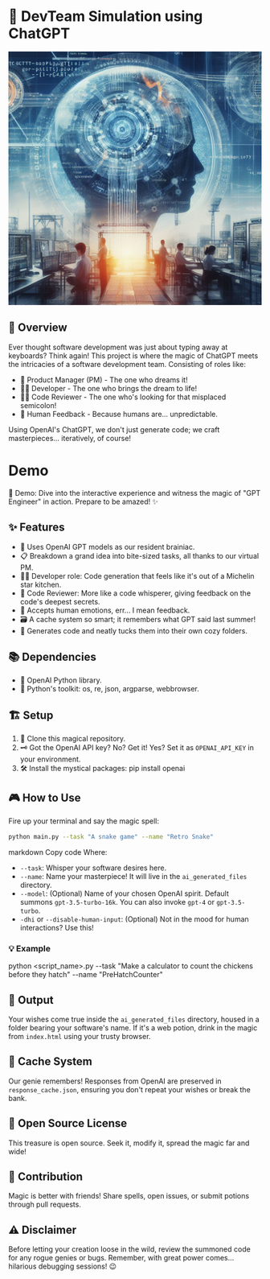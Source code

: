 # 🚀 DevTeam Simulation using ChatGPT

![Logo](res/logo.jpeg)

## 🎯 Overview

Ever thought software development was just about typing away at keyboards? Think again! This project is where the magic of ChatGPT meets the intricacies of a software development team. Consisting of roles like:

- 🧠 Product Manager (PM) - The one who dreams it!
- 👩‍💻 Developer - The one who brings the dream to life!
- 🕵️‍♂️ Code Reviewer - The one who's looking for that misplaced semicolon!
- 🤔 Human Feedback - Because humans are... unpredictable.

Using OpenAI's ChatGPT, we don't just generate code; we craft masterpieces... iteratively, of course!

# Demo
🎥 Demo: Dive into the interactive experience and witness the magic of "GPT Engineer" in action. Prepare to be amazed! ✨

## ✨ Features

- 💬 Uses OpenAI GPT models as our resident brainiac.
- 📋 Breakdown a grand idea into bite-sized tasks, all thanks to our virtual PM.
- 🧑‍🍳 Developer role: Code generation that feels like it's out of a Michelin star kitchen.
- 📝 Code Reviewer: More like a code whisperer, giving feedback on the code's deepest secrets.
- 👥 Accepts human emotions, err... I mean feedback.
- 🗃 A cache system so smart; it remembers what GPT said last summer!
- 📁 Generates code and neatly tucks them into their own cozy folders.

## 📚 Dependencies

- 🤖 OpenAI Python library.
- 🔧 Python's toolkit: os, re, json, argparse, webbrowser.

## 🏗 Setup

1. 📂 Clone this magical repository.
2. 🗝 Got the OpenAI API key? No? Get it! Yes? Set it as `OPENAI_API_KEY` in your environment.
3. 🛠 Install the mystical packages:
pip install openai

## 🎮 How to Use

Fire up your terminal and say the magic spell:

```bash
python main.py --task "A snake game" --name "Retro Snake"
```

markdown
Copy code
Where:
- `--task`: Whisper your software desires here.
- `--name`: Name your masterpiece! It will live in the `ai_generated_files` directory.
- `--model`: (Optional) Name of your chosen OpenAI spirit. Default summons `gpt-3.5-turbo-16k`. You can also invoke `gpt-4` or `gpt-3.5-turbo`.
- `-dhi` or `--disable-human-input`: (Optional) Not in the mood for human interactions? Use this!

### 💡 Example
python <script_name>.py --task "Make a calculator to count the chickens before they hatch" --name "PreHatchCounter"

## 🎁 Output

Your wishes come true inside the `ai_generated_files` directory, housed in a folder bearing your software's name. If it's a web potion, drink in the magic from `index.html` using your trusty browser.

## 🧠 Cache System

Our genie remembers! Responses from OpenAI are preserved in `response_cache.json`, ensuring you don't repeat your wishes or break the bank.

## 📜 Open Source License

This treasure is open source. Seek it, modify it, spread the magic far and wide!

## 💬 Contribution

Magic is better with friends! Share spells, open issues, or submit potions through pull requests.

## ⚠️ Disclaimer

Before letting your creation loose in the wild, review the summoned code for any rogue genies or bugs. Remember, with great power comes... hilarious debugging sessions! 😉